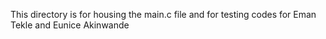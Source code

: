 This directory is for housing the main.c file and for testing codes for Eman Tekle and Eunice Akinwande
